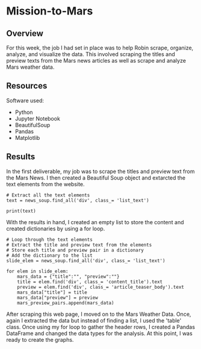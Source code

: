 # Mission-to-Mars

## Overview
For this week, the job I had set in place was to help Robin scrape, organize, analyze, and visualize the data. This involved scraping the titles and preview texts from the Mars news articles as well as scrape and analyze Mars weather data.

## Resources
Software used:
 * Python
 * Jupyter Notebook
 * BeautifulSoup
 * Pandas
 * Matplotlib

## Results
In the first deliverable, my job was to scrape the titles and preview text from the Mars News. I then created a Beautiful Soup object and extarcted the text elements from the website.

```
# Extract all the text elements
text = news_soup.find_all('div', class_= 'list_text')

print(text)
```
With the results in hand, I created an empty list to store the content and created dictionaries by using a for loop.
```
# Loop through the text elements
# Extract the title and preview text from the elements
# Store each title and preview pair in a dictionary
# Add the dictionary to the list
slide_elem = news_soup.find_all('div', class_= 'list_text')

for elem in slide_elem:
    mars_data = {"title":"", "preview":""}
    title = elem.find('div', class_= 'content_title').text
    preview = elem.find('div', class_= 'article_teaser_body').text
    mars_data["title"] = title
    mars_data["preview"] = preview
    mars_preview_pairs.append(mars_data)
```
After scraping this web page, I moved on to the Mars Weather Data. Once, again I extracted the data but instead of finding a list, I used the 'table' class. Once using my for loop to gather the header rows, I created a Pandas DataFrame and changed the data types for the analysis. At this point, I was ready to create the graphs.


